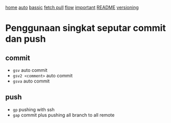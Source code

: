 [home](home)
[auto](auto)
[bassic](bassic)
[fetch pull](fetch-pull)
[flow](flow)
[important](important)
[README](README)
[versioning](versioning)
# Penggunaan singkat seputar commit dan push
## commit
- `gsv` auto commit
- `gsv2 <comment>` auto commit
- `gsva` auto commit
## push
- `gp` pushing with ssh
- `gap` commit plus pushing all branch to all remote
